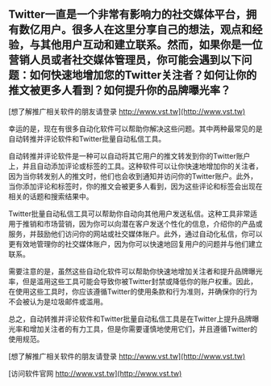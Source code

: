 ## **Twitter一直是一个非常有影响力的社交媒体平台，拥有数亿用户。很多人在这里分享自己的想法，观点和经验，与其他用户互动和建立联系。然而，如果你是一位营销人员或者社交媒体管理员，你可能会遇到以下问题：如何快速地增加您的Twitter关注者？如何让你的推文被更多人看到？如何提升你的品牌曝光率？**

[想了解推广相关软件的朋友请登录 http://www.vst.tw](http://www.vst.tw)

幸运的是，现在有很多自动化软件可以帮助你解决这些问题。其中两种最常见的是自动转推并评论软件和Twitter批量自动私信工具。

自动转推并评论软件是一种可以自动将其它用户的推文转发到你的Twitter账户上，并且自动添加评论或标签的工具。这种软件可以让你快速地增加你的关注者，因为当你转发别人的推文时，他们也会收到通知并访问你的Twitter账户。此外，当你添加评论和标签时，你的推文会被更多人看到，因为这些评论和标签会出现在相关的话题和搜索结果中。

Twitter批量自动私信工具可以帮助你自动向其他用户发送私信。这种工具非常适用于推销和市场营销，因为你可以向潜在客户发送个性化的信息，介绍你的产品或服务，并鼓励他们访问你的网站或社交媒体账户。此外，通过自动化私信，你可以更有效地管理你的社交媒体账户，因为你可以快速地回复用户的问题并与他们建立联系。

需要注意的是，虽然这些自动化软件可以帮助你快速地增加关注者和提升品牌曝光率，但是滥用这些工具可能会导致你被Twitter封禁或降低你的账户权重。因此，在使用这些工具时，你应该遵循Twitter的使用条款和行为准则，并确保你的行为不会被认为是垃圾邮件或滥用。

总之，自动转推并评论软件和Twitter批量自动私信工具是在Twitter上提升品牌曝光率和增加关注者的有力工具，但是你需要谨慎地使用它们，并且遵循Twitter的使用规范。

[想了解推广相关软件的朋友请登录 http://www.vst.tw](http://www.vst.tw)


[访问软件官网 http://www.vst.tw](http://www.vst.tw)
